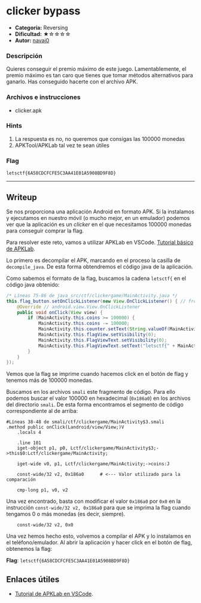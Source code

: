 # clicker bypass
- **Categoría:** Reversing
- **Dificultad:** ★☆☆☆☆
- **Autor:** [navaj0](https://github.com/samu-delucas)

### Descripción
Quieres conseguir el premio máximo de este juego. Lamentablemente, el premio 
máximo es tan caro que tienes que tomar métodos alternativos para ganarlo. 
Has conseguido hacerte con el archivo APK.


### Archivos e instrucciones
- clicker.apk

### Hints
1. La respuesta es no, no queremos que consigas las 100000 monedas
2. APKTool/APKLab tal vez te sean útiles

### Flag
``letsctf{6A58CDCFCFE5C3AA41E01A5908BD9F8D}``

---

## Writeup 
Se nos proporciona una aplicación Android en formato APK. 
Si la instalamos y ejecutamos en nuestro móvil (o mucho mejor, en un emulador) 
podemos ver que la aplicación es un _clicker_ en el que necesitamos 
100000 monedas para conseguir comprar la flag.

Para resolver este reto, vamos a utilizar APKLab en VSCode. 
[Tutorial básico de APKLab](https://braincoke.fr/blog/2021/03/android-reverse-engineering-for-beginners-decompiling-and-patching/).

Lo primero es decompilar el APK, marcando en el proceso la casilla de `decompile_java`.
De esta forma obtendremos el código java de la aplicación.

Como sabemos el formato de la flag, buscamos la cadena `letsctf{` en el código java obtenido:

```java
/* Líneas 75-86 de java_src/ctf/clickergame/MainActivity.java */
this.flag_button.setOnClickListener(new View.OnClickListener() { // from class: ctf.clickergame.MainActivity.3
    @Override // android.view.View.OnClickListener
    public void onClick(View view) {
        if (MainActivity.this.coins >= 100000) {
            MainActivity.this.coins -= 100000;
            MainActivity.this.counter.setText(String.valueOf(MainActivity.this.coins));
            MainActivity.this.flagView.setVisibility(0);
            MainActivity.this.FlagViewText.setVisibility(0);
            MainActivity.this.FlagViewText.setText("letsctf{" + MainActivity.this.textSet + "}");
        }
    }
});
```

Vemos que la flag se imprime cuando hacemos click en el botón de flag y tenemos más de 100000 monedas.

Buscamos en los archivos `smali` este fragmento de código. Para ello podemos
buscar el valor 100000 en hexadecimal (`0x186a0`) en los archivos del directorio `smali`.
De esta forma encontramos el segmento de código correspondiente al de arriba:

```smali
#Líneas 38-48 de smali/ctf/clickergame/MainActivity$3.smali
.method public onClick(Landroid/view/View;)V
    .locals 4

    .line 101
    iget-object p1, p0, Lctf/clickergame/MainActivity$3;->this$0:Lctf/clickergame/MainActivity;

    iget-wide v0, p1, Lctf/clickergame/MainActivity;->coins:J

    const-wide/32 v2, 0x186a0      # <--- Valor utilizado para la comparación

    cmp-long p1, v0, v2
```

Una vez encontrado, basta con modificar el valor `0x186a0` por `0x0`
en la instrucción `const-wide/32 v2, 0x186a0`
para que se imprima la flag cuando tengamos 0 o más monedas (es decir, siempre).

```smali
    const-wide/32 v2, 0x0
```

Una vez hemos hecho esto, volvemos a compilar el APK y lo instalamos en el teléfono/emulador.
Al abrir la aplicación y hacer click en el botón de flag, obtenemos la flag:

**Flag**: `letsctf{6A58CDCFCFE5C3AA41E01A5908BD9F8D}`

## Enlaces útiles
- [Tutorial de APKLab en VSCode](https://braincoke.fr/blog/2021/03/android-reverse-engineering-for-beginners-decompiling-and-patching/).